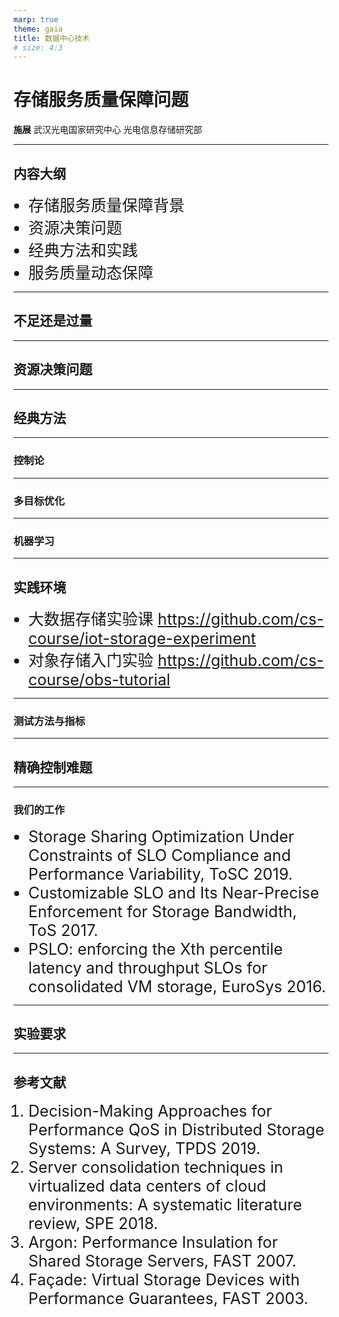 ```yaml
---
marp: true
theme: gaia
title: 数据中心技术
# size: 4:3
---
```


# 存储服务质量保障问题

**施展**
武汉光电国家研究中心
光电信息存储研究部

---

## 内容大纲

- 存储服务质量保障背景
- 资源决策问题
- 经典方法和实践
- 服务质量动态保障

---

## 不足还是过量

---

## 资源决策问题

---

## 经典方法

---

### 控制论

---

### 多目标优化

---

### 机器学习

---

## 实践环境

- 大数据存储实验课 <https://github.com/cs-course/iot-storage-experiment>
- 对象存储入门实验 <https://github.com/cs-course/obs-tutorial>

---

### 测试方法与指标

---

## 精确控制难题

---

### 我们的工作

<style scoped>
li {
  font-size: 25px;
}
</style>

- Storage Sharing Optimization Under Constraints of SLO Compliance and Performance Variability, ToSC 2019.
- Customizable SLO and Its Near-Precise Enforcement for Storage Bandwidth, ToS 2017.
- PSLO: enforcing the Xth percentile latency and throughput SLOs for consolidated VM storage, EuroSys 2016.

---

## 实验要求

---

## 参考文献

<style scoped>
li {
  font-size: 25px;
}
</style>

1. Decision-Making Approaches for Performance QoS in Distributed Storage Systems: A Survey, TPDS 2019.
2. Server consolidation techniques in virtualized data centers of cloud environments: A systematic literature review, SPE 2018.
3. Argon: Performance Insulation for Shared Storage Servers, FAST 2007.
4. Façade: Virtual Storage Devices with Performance Guarantees, FAST 2003.
